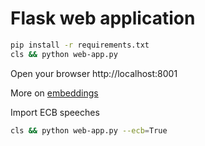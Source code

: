 # Flask web application

```sh
pip install -r requirements.txt
cls && python web-app.py
```

Open your browser http://localhost:8001

More on [embeddings](./doc/README.md) 


Import ECB speeches

```sh
cls && python web-app.py --ecb=True
```
